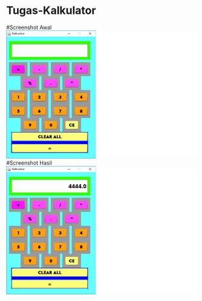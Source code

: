 # Tugas-Kalkulator
#Screenshot Awal
![alt text](https://github.com/prakasiwi/Tugas-Kalkulator/blob/master/akhir.png)
#Screenshot Hasil
![alt text](https://github.com/prakasiwi/Tugas-Kalkulator/blob/master/awal.png)
